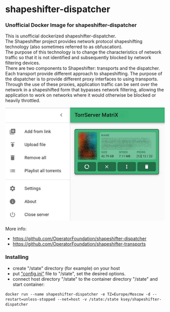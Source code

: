 # shapeshifter-dispatcher
### Unofficial Docker Image for shapeshifter-dispatcher

This is unofficial dockerized shapeshifter-dispatcher.  
The Shapeshifter project provides network protocol shapeshifting technology (also sometimes referred to as obfuscation).  
The purpose of this technology is to change the characteristics of network traffic so that it is not identified and subsequently blocked by network filtering devices.  
There are two components to Shapeshifter: transports and the dispatcher. Each transport provide different approach to shapeshifting.
The purpose of the dispatcher is to provide different proxy interfaces to using transports. Through the use of these proxies, application traffic can be sent over the network in a shapeshifted form that bypasses network filtering, allowing the application to work on networks where it would otherwise be blocked or heavily throttled.

![TorrServer](https://raw.githubusercontent.com/MrKsey/torrserver/master/ts.jpg)

More info:
- https://github.com/OperatorFoundation/shapeshifter-dispatcher
- https://github.com/OperatorFoundation/shapeshifter-transports

### Installing

- сreate "/state" directory (for example) on your host
- put ["config.ini"](https://raw.githubusercontent.com/MrKsey/shapeshifter-dispatcher/main/config.ini) file to "/state", set the desired options.
- connect host directory "/state" to the container directory "/state" and start container:
```
docker run --name shapeshifter-dispatcher -e TZ=Europe/Moscow -d --restart=unless-stopped --net=host -v /state:/state ksey/shapeshifter-dispatcher
```
